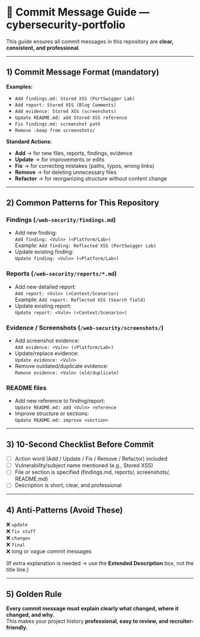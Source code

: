 # 📝 Commit Message Guide — cybersecurity-portfolio

This guide ensures all commit messages in this repository are **clear, consistent, and professional**.

---

## 1) Commit Message Format (mandatory)

**Examples:**
- `Add findings.md: Stored XSS (PortSwigger Lab)`
- `Add report: Stored XSS (Blog Comments)`
- `Add evidence: Stored XSS (screenshots)`
- `Update README.md: add Stored XSS reference`
- `Fix findings.md: screenshot path`
- `Remove .keep from screenshots/`

**Standard Actions:**
- **Add** → for new files, reports, findings, evidence  
- **Update** → for improvements or edits  
- **Fix** → for correcting mistakes (paths, typos, wrong links)  
- **Remove** → for deleting unnecessary files  
- **Refactor** → for reorganizing structure without content change  

---

## 2) Common Patterns for This Repository

### Findings (`/web-security/findings.md`)
- Add new finding:  
  `Add finding: <Vuln> (<Platform/Lab>)`  
  Example: `Add finding: Reflected XSS (PortSwigger Lab)`
- Update existing finding:  
  `Update finding: <Vuln> (<Platform/Lab>)`

### Reports (`/web-security/reports/*.md`)
- Add new detailed report:  
  `Add report: <Vuln> (<Context/Scenario>)`  
  Example: `Add report: Reflected XSS (Search field)`
- Update existing report:  
  `Update report: <Vuln> (<Context/Scenario>)`

### Evidence / Screenshots (`/web-security/screenshots/`)
- Add screenshot evidence:  
  `Add evidence: <Vuln> (<Platform/Lab>)`  
- Update/replace evidence:  
  `Update evidence: <Vuln>`  
- Remove outdated/duplicate evidence:  
  `Remove evidence: <Vuln> (old/duplicate)`

### README files
- Add new reference to finding/report:  
  `Update README.md: add <Vuln> reference`  
- Improve structure or sections:  
  `Update README.md: improve <section>`  

---

## 3) 10-Second Checklist Before Commit
- [ ] Action word (Add / Update / Fix / Remove / Refactor) included  
- [ ] Vulnerability/subject name mentioned (e.g., Stored XSS)  
- [ ] File or section is specified (findings.md, reports/, screenshots/, README.md)  
- [ ] Description is short, clear, and professional  

---

## 4) Anti-Patterns (Avoid These)
❌ `update`  
❌ `fix stuff`  
❌ `changes`  
❌ `final`  
❌ long or vague commit messages  

(If extra explanation is needed → use the **Extended Description** box, not the title line.)

---

## 5) Golden Rule
**Every commit message must explain clearly what changed, where it changed, and why.**  
This makes your project history **professional, easy to review, and recruiter-friendly.**
